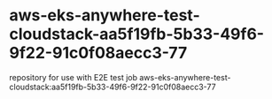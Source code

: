 # aws-eks-anywhere-test-cloudstack-aa5f19fb-5b33-49f6-9f22-91c0f08aecc3-77
repository for use with E2E test job aws-eks-anywhere-test-cloudstack:aa5f19fb-5b33-49f6-9f22-91c0f08aecc3-77

